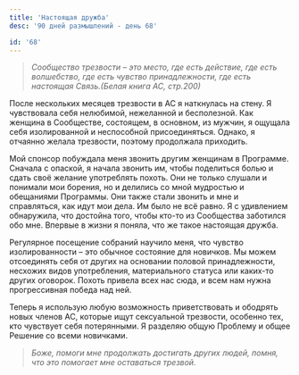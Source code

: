 ```yaml
---
title: 'Настоящая дружба'
desc: '90 дней размышлений - день 68'

id: '68'
---
```


> _Сообщество трезвости – это место, где есть действие, где есть волшебство,
> где есть чувство принадлежности, где есть настоящая Связь.(Белая книга АС,
> стр.200)_

После нескольких месяцев трезвости в АС я наткнулась на стену. Я чувствовала
себя нелюбимой, нежеланной и бесполезной. Как женщина в Сообществе, состоящем,
в основном, из мужчин, я ощущала себя изолированной и неспособной
присоединяться. Однако, я отчаянно желала трезвости, поэтому продолжала
приходить.

Мой спонсор побуждала меня звонить другим женщинам в Программе. Сначала с
опаской, я начала звонить им, чтобы поделиться болью и сдать своё желание
употреблять похоть. Они не только слушали и понимали мои борения, но и
делились со мной мудростью и обещаниями Программы. Они также стали звонить и
мне и справляться, как идут мои дела. Им было не всё равно. Я с удивлением
обнаружила, что достойна того, чтобы кто-то из Сообщества заботился обо мне.
Впервые в жизни я поняла, что же такое настоящая дружба.

Регулярное посещение собраний научило меня, что чувство изолированности – это
обычное состояние для новичков. Мы можем отсоединять себя от других на
основании половой принадлежности, несхожих видов употребления, материального
статуса или каких-то других оговорок. Похоть привела всех нас сюда, и всем нам
нужна прогрессивная победа над ней.

Теперь я использую любую возможность приветствовать и ободрять новых членов
АС, которые ищут сексуальной трезвости, особенно тех, кто чувствует себя
потерянными. Я разделяю общую Проблему и общее Решение со всеми новичками.

> _Боже, помоги мне продолжать достигать других людей, помня, что это помогает
> мне оставаться трезвой._
